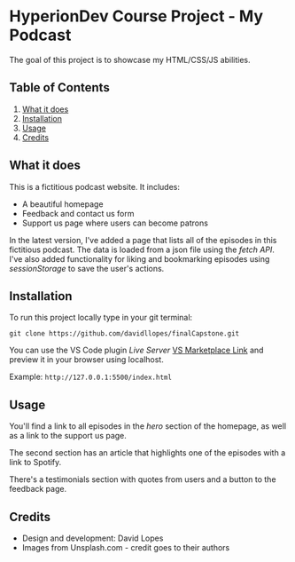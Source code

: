 # HyperionDev Course Project - My Podcast

The goal of this project is to showcase my HTML/CSS/JS abilities. 

## Table of Contents
1. [What it does](#what-it-does)
2. [Installation](#installation)
3. [Usage](#usage)
4. [Credits](#credits)

## What it does
This is a fictitious podcast website. It includes:
* A beautiful homepage
* Feedback and contact us form
* Support us page where users can become patrons

In the latest version, I've added a page that lists all of the episodes in this fictitious podcast. The data is loaded from a json file using the *fetch API*.
I've also added functionality for liking and bookmarking episodes using *sessionStorage* to save the user's actions.

## Installation

To run this project locally type in your git terminal:

`git clone https://github.com/davidllopes/finalCapstone.git`

You can use the VS Code plugin *Live Server* [VS Marketplace Link](https://marketplace.visualstudio.com/items?itemName=ritwickdey.LiveServer) and preview it in your browser using localhost. 

Example: `http://127.0.0.1:5500/index.html`

## Usage

You'll find a link to all episodes in the *hero* section of the homepage, as well as a link to the support us page. 

The second section has an article that highlights one of the episodes with a link to Spotify. 

There's a testimonials section with quotes from users and a button to the feedback page.

## Credits

* Design and development: David Lopes
* Images from Unsplash.com - credit goes to their authors
